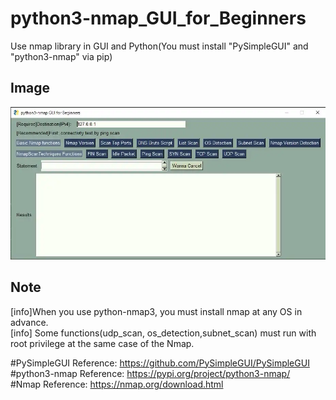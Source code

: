 # python3-nmap_GUI_for_Beginners
Use nmap library in GUI and Python(You must install "PySimpleGUI" and "python3-nmap" via pip)  

## Image
![GUI_IMAGE](GUI_IMAGE.webp)

## Note
[info]When you use python-nmap3, you must install nmap at any OS in advance.  
[info] Some functions(udp_scan, os_detection,subnet_scan) must run with root privilege at the same case of the Nmap.


#PySimpleGUI Reference: https://github.com/PySimpleGUI/PySimpleGUI  
#python3-nmap Reference: https://pypi.org/project/python3-nmap/  
#Nmap Reference: https://nmap.org/download.html  
